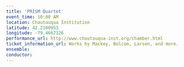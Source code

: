 ```yaml
---
title: 'PRISM Quartet'
event_time: 10:00 AM
location: Chautauqua Institution
latitude: 42.2100953
longitude: -79.4667126
performance_url: http://www.chautauqua-inst.org/chamber.html
ticket_information_url: Works by Mackey, Bolcom, Larsen, and more.
ensemble:
conductor:
---
```

